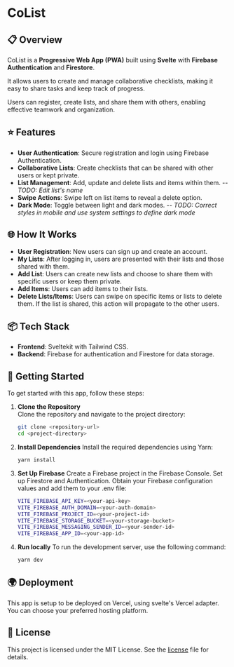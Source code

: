 # CoList

## 📋 Overview

CoList is a **Progressive Web App (PWA)** built using **Svelte** with **Firebase Authentication** and **Firestore**.

It allows users to create and manage collaborative checklists, making it easy to share tasks and keep track of progress.

Users can register, create lists, and share them with others, enabling effective teamwork and organization.

## ⭐ Features

- **User Authentication**: Secure registration and login using Firebase Authentication.
- **Collaborative Lists**: Create checklists that can be shared with other users or kept private.
- **List Management**: Add, update and delete lists and items within them. -- _TODO: Edit list's name_
- **Swipe Actions**: Swipe left on list items to reveal a delete option.
- **Dark Mode**: Toggle between light and dark modes. -- _TODO: Correct styles in mobile and use system settings to define dark mode_

## 🌐 How It Works

- **User Registration**: New users can sign up and create an account.
- **My Lists**: After logging in, users are presented with their lists and those shared with them.
- **Add List**: Users can create new lists and choose to share them with specific users or keep them private.
- **Add Items**: Users can add items to their lists.
- **Delete Lists/Items**: Users can swipe on specific items or lists to delete them. If the list is shared, this action will propagate to the other users.

## 📦 Tech Stack

- **Frontend**: Sveltekit with Tailwind CSS.
- **Backend**: Firebase for authentication and Firestore for data storage.

## 🚀 Getting Started

To get started with this app, follow these steps:

1. **Clone the Repository**  
   Clone the repository and navigate to the project directory:

   ```bash
   git clone <repository-url>
   cd <project-directory>
   ```

2. **Install Dependencies**
   Install the required dependencies using Yarn:

   ```bash
   yarn install
   ```

3. **Set Up Firebase**
   Create a Firebase project in the Firebase Console.
   Set up Firestore and Authentication.
   Obtain your Firebase configuration values and add them to your .env file:

   ```bash
   VITE_FIREBASE_API_KEY=<your-api-key>
   VITE_FIREBASE_AUTH_DOMAIN=<your-auth-domain>
   VITE_FIREBASE_PROJECT_ID=<your-project-id>
   VITE_FIREBASE_STORAGE_BUCKET=<your-storage-bucket>
   VITE_FIREBASE_MESSAGING_SENDER_ID=<your-sender-id>
   VITE_FIREBASE_APP_ID=<your-app-id>
   ```

4. **Run locally**
   To run the development server, use the following command:

   ```bash
   yarn dev
   ```

## 🌍 Deployment

This app is setup to be deployed on Vercel, using svelte's Vercel adapter.
You can choose your preferred hosting platform.

## 📄 License

This project is licensed under the MIT License. See the [license](.license) file for details.

